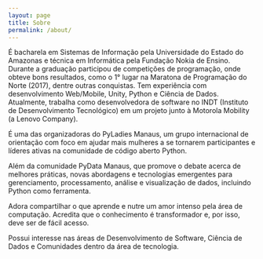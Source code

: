```yaml
---
layout: page
title: Sobre
permalink: /about/
---
```


É bacharela em Sistemas de Informação pela Universidade do Estado do Amazonas e técnica em Informática pela Fundação Nokia de Ensino. Durante a graduação participou de competições de programação, onde obteve bons resultados, como o 1° lugar na Maratona de Programação do Norte (2017), dentre outras conquistas. Tem experiência com desenvolvimento Web/Mobile, Unity, Python e Ciência de Dados. Atualmente, trabalha como desenvolvedora de software no INDT (Instituto de Desenvolvimento Tecnológico) em um projeto junto à Motorola Mobility (a Lenovo Company).

É uma das organizadoras do PyLadies Manaus, um grupo internacional de orientação com foco em ajudar mais mulheres a se tornarem participantes e líderes ativas na comunidade de código aberto Python.

Além da comunidade PyData Manaus, que promove o debate acerca de melhores práticas, novas abordagens e tecnologias emergentes para gerenciamento, processamento, análise e visualização de dados, incluindo Python como ferramenta.

Adora compartilhar o que aprende e nutre um amor intenso pela área de computação. Acredita que o conhecimento é transformador e, por isso, deve ser de fácil acesso.

Possui interesse nas áreas de Desenvolvimento de Software, Ciência de Dados e Comunidades dentro da área de tecnologia.
